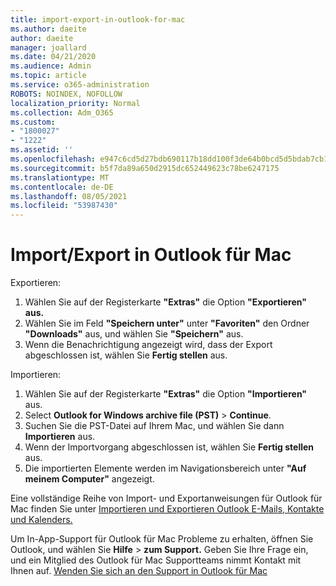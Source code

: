 ```yaml
---
title: import-export-in-outlook-for-mac
ms.author: daeite
author: daeite
manager: joallard
ms.date: 04/21/2020
ms.audience: Admin
ms.topic: article
ms.service: o365-administration
ROBOTS: NOINDEX, NOFOLLOW
localization_priority: Normal
ms.collection: Adm_O365
ms.custom:
- "1800027"
- "1222"
ms.assetid: ''
ms.openlocfilehash: e947c6cd5d27bdb690117b18dd100f3de64b0bcd5d5bdab7cb1eeca355ef4489
ms.sourcegitcommit: b5f7da89a650d2915dc652449623c78be6247175
ms.translationtype: MT
ms.contentlocale: de-DE
ms.lasthandoff: 08/05/2021
ms.locfileid: "53987430"
---
```

# <a name="importexport-in-outlook-for-mac"></a>Import/Export in Outlook für Mac 

Exportieren:
1. Wählen Sie auf der Registerkarte **"Extras"** die Option **"Exportieren" aus.**
2. Wählen Sie im Feld **"Speichern unter"** unter **"Favoriten"** den Ordner **"Downloads"** aus, und wählen Sie **"Speichern"** aus.
3. Wenn die Benachrichtigung angezeigt wird, dass der Export abgeschlossen ist, wählen Sie **Fertig stellen** aus.

Importieren:
1. Wählen Sie auf der Registerkarte **"Extras"** die Option **"Importieren"** aus.
2. Select **Outlook for Windows archive file (PST)**  >  **Continue**.
3. Suchen Sie die PST-Datei auf Ihrem Mac, und wählen Sie dann **Importieren** aus.
4. Wenn der Importvorgang abgeschlossen ist, wählen Sie **Fertig stellen** aus.
5. Die importierten Elemente werden im Navigationsbereich unter **"Auf meinem Computer"** angezeigt.

Eine vollständige Reihe von Import- und Exportanweisungen für Outlook für Mac finden Sie unter [Importieren und Exportieren Outlook E-Mails, Kontakte und Kalenders.](https://support.office.com/article/92577192-3881-4502-b79d-c3bbada6c8ef#ID0EAACAAA=Mac) 

Um In-App-Support für Outlook für Mac Probleme zu erhalten, öffnen Sie Outlook, und wählen Sie **Hilfe**  >  **zum Support.** Geben Sie Ihre Frage ein, und ein Mitglied des Outlook für Mac Supportteams nimmt Kontakt mit Ihnen auf. [Wenden Sie sich an den Support in Outlook für Mac](https://support.microsoft.com/office/contact-support-within-outlook-for-mac-d0410177-8e65-4487-93f7-206a3a3d71a8)